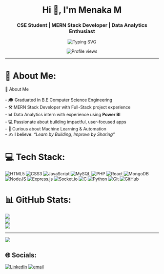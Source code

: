 <h1 align="center">Hi 👋, I'm Menaka M</h1>
<h3 align="center">CSE Student | MERN Stack Developer | Data Analytics Enthusiast</h3>

<p align="center">
  <img src="https://readme-typing-svg.demolab.com?font=Fira+Code&pause=1000&center=true&vCenter=true&width=700&lines=Web+Developer+%7C+MERN+Stack+%7C+Data+Analytics;Fast+Learner+%7C+Curious+Mind+%7C+Passionate+Builder" alt="Typing SVG" />
</p>

<p align="center">
  <img src="https://komarev.com/ghpvc/?username=Menaka0925&style=for-the-badge&color=blueviolet" alt="Profile views" />
</p>

---

# 💫 About Me:
💫 About Me<br><br>- 🎓 Graduated in B.E Computer Science Engineering  <br>- 🛠️ MERN Stack Developer with Full-Stack project experience  <br>- 📊 Data Analytics intern with experience using **Power BI**  <br>- 💻 Passionate about building impactful, user-focused apps  <br>- 🧠 Curious about Machine Learning & Automation  <br>- ✍️ I believe: _“Learn by Building, Improve by Sharing”_

# 💻 Tech Stack:
![HTML5](https://img.shields.io/badge/html5-%23E34F26.svg?style=for-the-badge&logo=html5&logoColor=white) ![CSS3](https://img.shields.io/badge/css3-%231572B6.svg?style=for-the-badge&logo=css3&logoColor=white) ![JavaScript](https://img.shields.io/badge/javascript-%23323330.svg?style=for-the-badge&logo=javascript&logoColor=%23F7DF1E) ![MySQL](https://img.shields.io/badge/mysql-4479A1.svg?style=for-the-badge&logo=mysql&logoColor=white) ![PHP](https://img.shields.io/badge/php-%23777BB4.svg?style=for-the-badge&logo=php&logoColor=white) ![React](https://img.shields.io/badge/react-%2320232a.svg?style=for-the-badge&logo=react&logoColor=%2361DAFB) ![MongoDB](https://img.shields.io/badge/MongoDB-%234ea94b.svg?style=for-the-badge&logo=mongodb&logoColor=white) ![NodeJS](https://img.shields.io/badge/node.js-6DA55F?style=for-the-badge&logo=node.js&logoColor=white) ![Express.js](https://img.shields.io/badge/express.js-%23404d59.svg?style=for-the-badge&logo=express&logoColor=%2361DAFB) ![Socket.io](https://img.shields.io/badge/Socket.io-black?style=for-the-badge&logo=socket.io&badgeColor=010101) ![C](https://img.shields.io/badge/c-%2300599C.svg?style=for-the-badge&logo=c&logoColor=white)  ![Python](https://img.shields.io/badge/python-3670A0?style=for-the-badge&logo=python&logoColor=ffdd54) ![Git](https://img.shields.io/badge/git-%23F05033.svg?style=for-the-badge&logo=git&logoColor=white) ![GitHub](https://img.shields.io/badge/github-%23121011.svg?style=for-the-badge&logo=github&logoColor=white)

# 📊 GitHub Stats:
![](https://github-readme-stats.vercel.app/api?username=Menaka0411&theme=dark&hide_border=false&include_all_commits=false&count_private=false)<br/>
![](https://nirzak-streak-stats.vercel.app/?user=Menaka0411&theme=dark&hide_border=false)<br/>
![](https://github-readme-stats.vercel.app/api/top-langs/?username=Menaka0411&theme=dark&hide_border=false&include_all_commits=false&count_private=false&layout=compact)

---
[![](https://visitcount.itsvg.in/api?id=Menaka0411&icon=0&color=0)](https://visitcount.itsvg.in)

<!-- Proudly created with GPRM ( https://gprm.itsvg.in ) -->


## 🌐 Socials:
[![LinkedIn](https://img.shields.io/badge/LinkedIn-%230077B5.svg?logo=linkedin&logoColor=white)](https://linkedin.com/in/https://www.linkedin.com/in/menakamohanraj/) [![email](https://img.shields.io/badge/Email-D14836?logo=gmail&logoColor=white)](mailto:menakamohan2003@gmail.com) 
